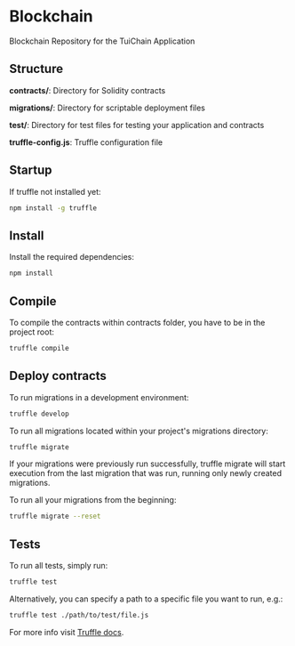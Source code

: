 # Blockchain
Blockchain Repository for the TuiChain Application

## Structure

**contracts/**: Directory for Solidity contracts

**migrations/**: Directory for scriptable deployment files

**test/**: Directory for test files for testing your application and contracts

**truffle-config.js**: Truffle configuration file

## Startup

If truffle not installed yet:
```bash
npm install -g truffle
```

## Install

Install the required dependencies:
```bash
npm install
```

## Compile

To compile the contracts within contracts folder, you have to be in the project root:
```bash
truffle compile
```

## Deploy contracts
To run migrations in a development environment:
```bash
truffle develop
```

To run all migrations located within your project's migrations directory:
```bash
truffle migrate
```
If your migrations were previously run successfully, truffle migrate will start execution from the last migration that was run, running only newly created migrations.

To run all your migrations from the beginning:
```bash
truffle migrate --reset
```

## Tests

To run all tests, simply run:
```bash
truffle test
```

Alternatively, you can specify a path to a specific file you want to run, e.g.:
```bash
truffle test ./path/to/test/file.js
```


For more info visit [Truffle docs](https://www.trufflesuite.com/docs/truffle/overview).

